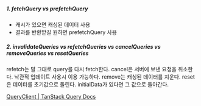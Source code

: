 
##### 1. fetchQuery vs prefetchQuery

- 캐시가 있으면 캐싱된 데이터 사용
- 결과를 반환받길 원하면 prefetchQuery 사용

##### 2. invalidateQueries vs refetchQueries vs cancelQueries vs removeQueries vs resetQueries

refetch는 말 그대로 query를 다시 fetch한다.
cancel은 서버에 보낸 요청을 취소한다. 낙관적 업데이트 사용시 이용 가능하다.
remove는 캐싱된 데이터를 지운다.
reset은 데이터를 초기값으로 돌린다. initialData가 있다면 그 값으로 돌아간다.






[QueryClient | TanStack Query Docs](https://tanstack.com/query/v5/docs/reference/QueryClient)

